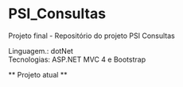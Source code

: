 PSI_Consultas
=============

Projeto final - Repositório do projeto PSI Consultas

Linguagem.: dotNet<br/>
Tecnologias: ASP.NET MVC 4 e Bootstrap

** Projeto atual **
